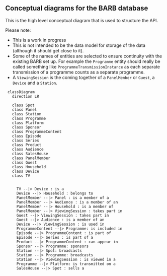 ## Conceptual diagrams for the BARB database

This is the high level conceptual diagram that is used to structure the API.

Please note:

- This is a work in progress
- This is not intended to be the data model for storage of the data (although it should get close to it).
- Some of the names of entities are selected to ensure continuity with the existing BARB set up. For example the `Programme` entity should really be called something like `ProgrammeTransmissionInstance` as each separate transmission of a programme counts as a separate programme.
- A `ViewingSession` is the coming together of a `PanelMember` or `Guest`, a `Device` and a `Station`.

```mermaid
 classDiagram
   direction LR

   class Spot
   class Panel
   class Station
   class Programme
   class Platform
   class Sponsor
   class ProgrammeContent
   class Episode
   class Series
   class Product
   class Audience
   class SalesHouse
   class PanelMember
   class Guest
   class Household
   class Device
   class TV


	 TV --|> Device : is a
	 Device --|> Household : belongs to
	 PanelMember --|> Panel : is a member of a
	 PanelMember --|> Audience : is a member of an
	 PanelMember --|> Household : is a member of
	 PanelMember --|> ViewingSession : takes part in
	 Guest --|> ViewingSession : takes part in
	 Guest --|> Audience : is a member of an
	 Device --|> ViewingSession : is used in
	 ProgrammeContent --|> Programme: is included in
	 Episode --|> ProgrammeContent : is part of
	 Episode --|> Series : is part of a
	 Product --|> ProgrammeContent : can appear in
	 Sponsor --|> Programme: sponsors
	 Station --|> Spot: broadcasts
	 Station --|> Programme: broadcasts
	 Station --|> ViewingSession : is viewed in a
	 Programme --|> Platform: is transmitted on a
	 SalesHouse --|> Spot : sells a
 ```
